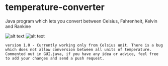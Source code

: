 # temperature-converter
Java program which lets you convert between Celsius, Fahrenheit, Kelvin and Rankine

![alt text](https://github.com/unobatbayar/temperature-converter/blob/master/Images/img1.png) ![alt text](https://github.com/unobatbayar/temperature-converter/blob/master/Images/img2.png)
    
    version 1.0 - Currently working only from Celsius unit. There is a bug which does not allow conversion between all units of temperature. Commented out in GUI.java, if you have any idea or advice, feel free to add your changes and send a push request.   
